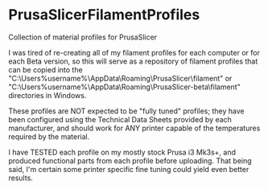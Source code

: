 # PrusaSlicerFilamentProfiles
Collection of material profiles for PrusaSlicer

I was tired of re-creating all of my filament profiles for each computer or for each Beta version, so this will serve as a repository of filament profiles that can be copied into the "C:\Users\%username%\AppData\Roaming\PrusaSlicer\filament" or "C:\Users\%username%\AppData\Roaming\PrusaSlicer-beta\filament" directories in Windows.

These profiles are NOT expected to be "fully tuned" profiles; they have been configured using the Technical Data Sheets provided by each manufacturer, and should work for ANY printer capable of the temperatures required by the material.

I have TESTED each profile on my mostly stock Prusa i3 Mk3s+, and produced functional parts from each profile before uploading.  That being said, I'm certain some printer specific fine tuning could yield even better results.
